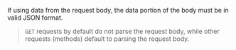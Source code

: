 If using data from the request body, the data portion of the body must be in valid JSON format.

> `GET` requests by default do not parse the request body, while other requests (methods) default to parsing the request body.
